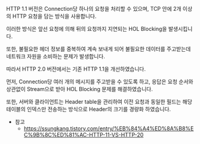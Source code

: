 HTTP 1.1 버전은 Connection당 하나의 요청을 처리할 수 있으며, TCP 안에 2개 이상의 HTTP 요청을 담는 방식을 사용합니다.

이러한 방식은 앞선 요청에 의해 뒤의 요청까지 지연되는 HOL Blocking을 발생시킵니다.

또한, 불필요한 헤더 정보를 중복하여 계속 보내게 되어 불필요한 데이터를 주고받는데 네트워크 자원을 소비하는 문제가 발생합니다.


따라서 HTTP 2.0 버전에서는 기존 HTTP 1.1을 개선하였습니다.

먼저, Connection당 여러 개의 메시지를 주고받을 수 있도록 하고, 응답은 요청 순서와 상관없이 Stream으로 받아 HOL Blocking 문제를 해결하였습니다.

또한, 서버와 클라이언트는 Header table을 관리하여 이전 요청과 동일한 필드는 해당 테이블의 인덱스만 전송하는 방식으로 Header의 크기를 경량화 하였습니다.

- 참고
  - https://ssungkang.tistory.com/entry/%EB%84%A4%ED%8A%B8%EC%9B%8C%ED%81%AC-HTTP-11-VS-HTTP-20